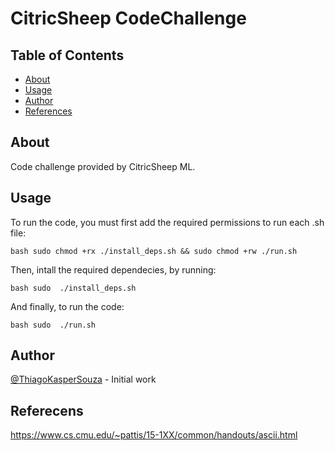 # CitricSheep CodeChallenge

## Table of Contents

- [About](#about)
- [Usage](#usage)
- [Author](#author)
- [References](#refs)

## About <a name = "about"></a>

Code challenge provided by CitricSheep ML.

## Usage <a name = "usage"></a>
To run the code, you must first add the required permissions to run each  .sh file:

``bash
sudo chmod +rx ./install_deps.sh && sudo chmod +rw ./run.sh
``

Then, intall the required dependecies, by running:

``bash
sudo  ./install_deps.sh 
`` 

And finally, to run the code: 

``bash
sudo  ./run.sh 
``

## Author <a name = "author"></a>
 [@ThiagoKasperSouza](https://github.com/ThiagoKasperSouza) - Initial work

## Referecens <a name="refs"></a>
https://www.cs.cmu.edu/~pattis/15-1XX/common/handouts/ascii.html
